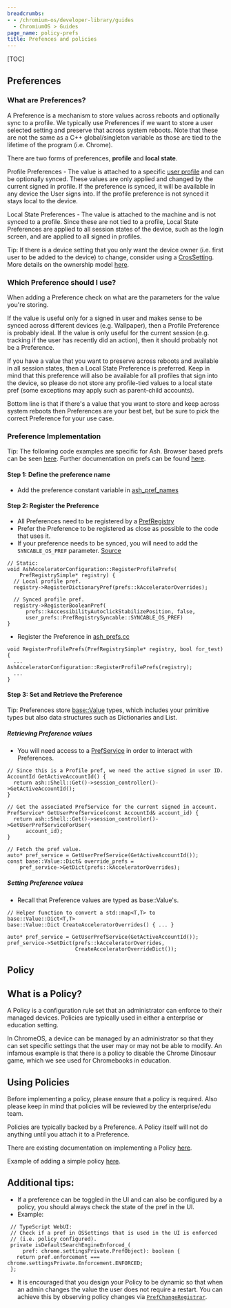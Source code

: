 ```yaml
---
breadcrumbs:
- - /chromium-os/developer-library/guides
  - ChromiumOS > Guides
page_name: policy-prefs
title: Prefences and policies
---
```


[TOC]

## Preferences
### What are Preferences?

A Preference is a mechanism to store values across reboots and
optionally sync to a profile. We typically use Preferences if we want to
store a user selected setting and preserve that across system reboots. Note
that these are not the same as a C++ global/singleton variable as those are
tied to the lifetime of the program (i.e. Chrome).

There are two forms of preferences, **profile** and **local state**.

Profile Preferences - The value is attached to a specific
[user profile](https://source.chromium.org/chromium/chromium/src/+/main:chrome/browser/profiles/profile.h;l=69;drc=adb945c5a0060e6024cb174f6027d13d7ff03058)
and can be optionally synced. These values are only applied and changed by the
current signed in profile. If the preference is synced, it will be available in
any device the User signs into. If the profile preference is not synced it stays
local to the device.

Local State Preferences - The value is attached to the machine and is not
synced to a profile. Since these are not tied to a profile, Local State
Preferences are applied to all session states of the device, such as the
login screen, and are applied to all signed in profiles.

Tip: If there is a device
setting that you only want the device owner (i.e. first user to be added to
the device) to change, consider using a [CrosSetting](https://source.chromium.org/chromium/chromium/src/+/main:chrome/browser/ash/settings/cros_settings.h;drc=1eaedc46d049302c1b9b8b948e696660fd2c8395).
More details on the ownership model [here](https://docs.google.com/document/d/1iHk2Nht9h9rsUiBgtG62ERONLh-vPgoQxQQyBuVIPB4/edit#heading=h.fkznh2f0zxp1).

### Which Preference should I use?

When adding a Preference check on what are the parameters for the value
you're storing.

If the value is useful only for a signed in user and makes
sense to be synced across different devices (e.g. Wallpaper),
then a Profile Preference is probably ideal. If the value is only
useful for the current session (e.g. tracking if the user has recently
did an action), then it should probably not be a Preference.

If you have a value that you want to preserve across reboots and available in
all session states, then a Local State Preference is preferred. Keep in mind
that this preference will also be available for all profiles that sign into
the device, so please do not store any profile-tied values to a local state
pref (some exceptions may apply such as parent-child accounts).

Bottom line is that if there's a value that you want to store and keep across
system reboots then Preferences are your best bet, but be sure to pick the
correct Preference for your use case.

### Preference Implementation

Tip: The following code examples are specific for Ash. Browser based prefs
can be seen [here](https://source.chromium.org/chromium/chromium/src/+/main:chrome/browser/prefs/browser_prefs.h;drc=31a359c5cfa01f98a65cdac507b5c582fe539581).
Further documentation on prefs can be found [here](https://source.chromium.org/chromium/chromium/src/+/main:chrome/browser/prefs/README.md;drc=40b5dc0d191f0262c9aa3e0a82ef30e12a0d19df).

#### Step 1: Define the preference name

* Add the preference constant variable in [ash_pref_names](https://source.chromium.org/chromium/chromium/src/+/main:ash/constants/ash_pref_names.h;drc=02b9357c35d4dc6d660d63816498989fb720487e)

#### Step 2: Register the Preference

*   All Preferences need to be registered by a [PrefRegistry](https://source.chromium.org/chromium/chromium/src/+/main:components/prefs/pref_registry.h;drc=8ba1bad80dc22235693a0dd41fe55c0fd2dbdabd)
*   Prefer the Preference to be registered as close as possible to the code that
uses it.
* If your preference needs to be synced, you will need to add the
`SYNCABLE_OS_PREF` parameter. [Source](https://source.chromium.org/chromium/chromium/src/+/refs/heads/main:components/pref_registry/pref_registry_syncable.h;l=60;drc=9ba7e889bc57846a89add93a003e4443dfbeb736)

```
// Static:
void AshAcceleratorConfiguration::RegisterProfilePrefs(
    PrefRegistrySimple* registry) {
  // Local profile pref.
  registry->RegisterDictionaryPref(prefs::kAcceleratorOverrides);

  // Synced profile pref.
  registry->RegisterBooleanPref(
      prefs::kAccessibilityAutoclickStabilizePosition, false,
      user_prefs::PrefRegistrySyncable::SYNCABLE_OS_PREF)
}
```

* Register the Preference in [ash_prefs.cc](https://source.chromium.org/chromium/chromium/src/+/main:ash/ash_prefs.cc;drc=519d91cf2c127b10de48542136aa43c93953f07f)

```
void RegisterProfilePrefs(PrefRegistrySimple* registry, bool for_test) {
  ...
AshAcceleratorConfiguration::RegisterProfilePrefs(registry);
  ...
}
```

#### Step 3: Set and Retrieve the Preference
Tip: Preferences store [base::Value](https://source.chromium.org/chromium/chromium/src/+/main:base/values.h;drc=eb544e2a5ccf5bbf8ee245e70db066fd3a1cef7f)
types, which includes your primitive types but also data structures such as
Dictionaries and List.

##### Retrieving Preference values

* You will need access to a [PrefService](https://source.chromium.org/chromium/chromium/src/+/main:components/prefs/pref_service.h;drc=2eb35a15c88019f10165be3d5f4b579fe2a194f2)
in order to interact with Preferences.

```
// Since this is a Profile pref, we need the active signed in user ID.
AccountId GetActiveAccountId() {
  return ash::Shell::Get()->session_controller()->GetActiveAccountId();
}

// Get the associated PrefService for the current signed in account.
PrefService* GetUserPrefService(const AccountId& account_id) {
  return ash::Shell::Get()->session_controller()->GetUserPrefServiceForUser(
      account_id);
}

// Fetch the pref value.
auto* pref_service = GetUserPrefService(GetActiveAccountId());
const base::Value::Dict& override_prefs =
    pref_service->GetDict(prefs::kAcceleratorOverrides);
```

##### Setting Preference values

* Recall that Preference values are typed as base::Value's.

```
// Helper function to convert a std::map<T,T> to base::Value::Dict<T,T>
base::Value::Dict CreateAcceleratorOverrides() { ... }

auto* pref_service = GetUserPrefService(GetActiveAccountId());
pref_service->SetDict(prefs::kAcceleratorOverrides,
                      CreateAcceleratorOverrideDict());
```

## Policy

## What is a Policy?
A Policy is a configuration rule set that an administrator can enforce to
their managed devices.
Policies are typically used in either a enterprise or education setting.

In ChromeOS, a device can be managed by an administrator
so that they can set specific settings that the user may or may not be able to
modify. An infamous example is that there is a policy to disable the Chrome
Dinosaur game, which we see used for Chromebooks in education.

## Using Policies
Before implementing a policy, please ensure that a policy is required. Also please keep in mind that policies will be reviewed by the enterprise/edu team.

Policies are typically backed by a Preference. A Policy itself will not do
anything until you attach it to a Preference.

There are existing documentation on implementing a Policy [here](https://source.chromium.org/chromium/chromium/src/+/main:docs/enterprise/add_new_policy.md;drc=7c5b6a05ac70c5437ae0da083744a94a78e715a8).

Example of adding a simple policy [here](https://chromium-review.googlesource.com/c/chromium/src/+/2195757).

## Additional tips:

* If a preference can be toggled in the UI and can also be configured by
a policy, you should always check the state of the pref in the UI.
 * Example:

 ```
  // TypeScript WebUI:
  // Check if a pref in OSSettings that is used in the UI is enforced
  // (i.e. policy configured).
  private isDefaultSearchEngineEnforced_(
      pref: chrome.settingsPrivate.PrefObject): boolean {
    return pref.enforcement === chrome.settingsPrivate.Enforcement.ENFORCED;
  };
 ```

* It is encouraged that you design your Policy to be dynamic so that when an
 admin changes the value the user does not require a restart. You can achieve
 this by observing policy changes via [`PrefChangeRegistrar`](https://source.chromium.org/chromium/chromium/src/+/main:components/prefs/pref_change_registrar.h;drc=4d4e24099b3bdced741623fd4e96aaf444809994).
